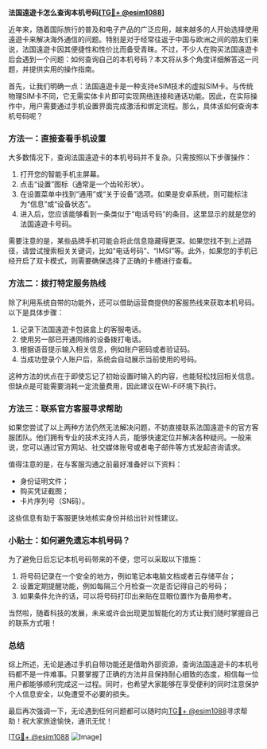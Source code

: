 **法国遠遊卡怎么查询本机号码[[TG💪+ @esim1088](https://t.me/s/esim1088)]**

近年来，随着国际旅行的普及和电子产品的广泛应用，越来越多的人开始选择使用遠遊卡来解决海外通信的问题。特别是对于经常往返于中国与欧洲之间的朋友们来说，法国遠遊卡因其便捷性和性价比而备受青睐。不过，不少人在购买法国遠遊卡后会遇到一个问题：如何查询自己的本机号码？本文将从多个角度详细解答这一问题，并提供实用的操作指南。

首先，让我们明确一点：法国遠遊卡是一种支持eSIM技术的虚拟SIM卡。与传统物理SIM卡不同，它无需实体卡片即可实现网络连接和通话功能。因此，在实际操作中，用户需要通过手机设置界面完成激活和绑定流程。那么，具体该如何查询本机号码呢？

### 方法一：直接查看手机设置

大多数情况下，查询法国遠遊卡的本机号码并不复杂。只需按照以下步骤操作：

1. 打开您的智能手机主屏幕。
2. 点击“设置”图标（通常是一个齿轮形状）。
3. 在设置菜单中找到“通用”或“关于设备”选项。如果是安卓系统，则可能标注为“信息”或“设备状态”。
4. 进入后，您应该能够看到一条类似于“电话号码”的条目。这里显示的就是您的法国遠遊卡号码。

需要注意的是，某些品牌手机可能会将此信息隐藏得更深。如果您找不到上述路径，请尝试搜索相关关键词，比如“电话号码”、“IMSI”等。此外，如果您的手机已经开启了双卡模式，则需要确保选择了正确的卡槽进行查看。

### 方法二：拨打特定服务热线

除了利用系统自带的功能外，还可以借助运营商提供的客服热线来获取本机号码。以下是具体步骤：

1. 记录下法国遠遊卡包装盒上的客服电话。
2. 使用另一部已开通网络的设备拨打电话。
3. 根据语音提示输入相关信息，例如账户密码或者验证码。
4. 当成功登录个人账户后，系统会自动展示当前使用的号码。

这种方法的优点在于即使忘记了初始设置时输入的内容，也能轻松找回相关信息。但缺点是可能需要消耗一定流量费用，因此建议在Wi-Fi环境下执行。

### 方法三：联系官方客服寻求帮助

如果您尝试了以上两种方法仍然无法解决问题，不妨直接联系法国遠遊卡的官方客服团队。他们拥有专业的技术支持人员，能够快速定位并解决各种疑问。一般来说，您可以通过官方网站、社交媒体账号或者电子邮件等方式发起咨询请求。

值得注意的是，在与客服沟通之前最好准备好以下资料：
- 身份证明文件；
- 购买凭证截图；
- 卡片序列号（SN码）。

这些信息有助于客服更快地核实身份并给出针对性建议。

### 小贴士：如何避免遗忘本机号码？

为了避免日后忘记本机号码带来的不便，您可以采取以下措施：
1. 将号码记录在一个安全的地方，例如笔记本电脑文档或者云存储平台；
2. 设置定期提醒功能，例如每隔三个月检查一次是否记得自己的号码；
3. 如果条件允许的话，可以将号码打印出来贴在显眼位置作为备用参考。

当然啦，随着科技的发展，未来或许会出现更加智能化的方式让我们随时掌握自己的联系方式哦！

### 总结

综上所述，无论是通过手机自带功能还是借助外部资源，查询法国遠遊卡的本机号码都不是一件难事。只要掌握了正确的方法并且保持耐心细致的态度，相信每一位用户都能够顺利完成这一过程。同时，也希望大家能够在享受便利的同时注意保护个人信息安全，以免遭受不必要的损失。

最后再次强调一下，无论遇到任何问题都可以随时向[TG💪+ @esim1088](https://t.me/s/esim1088)寻求帮助！祝大家旅途愉快，通讯无忧！

[[TG💪+ @esim1088](https://t.me/s/esim1088) ![Image](https://i.postimg.cc/4NQfJmqS/Snipaste-2025-05-13-00-14-12.png)]